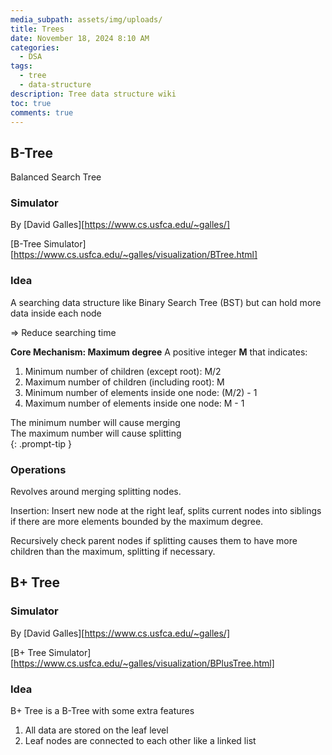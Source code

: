 ```yaml
---
media_subpath: assets/img/uploads/
title: Trees
date: November 18, 2024 8:10 AM
categories:
  - DSA
tags:
  - tree
  - data-structure
description: Tree data structure wiki
toc: true
comments: true
---
```


## B-Tree
Balanced Search Tree

### Simulator
By [David Galles][https://www.cs.usfca.edu/~galles/]

[B-Tree Simulator][https://www.cs.usfca.edu/~galles/visualization/BTree.html]

### Idea
A searching data structure like Binary Search Tree (BST) but can hold more data inside each node

=> Reduce searching time 

**Core Mechanism: Maximum degree**
A positive integer **M** that indicates:
1. Minimum number of children (except root): M/2
2. Maximum number of children (including root): M
3. Minimum number of elements inside one node: (M/2) - 1
4. Maximum number of elements inside one node: M - 1

The minimum number will cause merging\
The maximum number will cause splitting\
{: .prompt-tip }

### Operations

Revolves around merging splitting nodes.

Insertion:
Insert new node at the right leaf, splits current nodes into siblings if there are more elements
bounded by the maximum degree.

Recursively check parent nodes if splitting causes them to have more children than the maximum, splitting if necessary.

## B+ Tree
### Simulator
By [David Galles][https://www.cs.usfca.edu/~galles/]

[B+ Tree Simulator][https://www.cs.usfca.edu/~galles/visualization/BPlusTree.html]

### Idea
B+ Tree is a B-Tree with some extra features
1. All data are stored on the leaf level
2. Leaf nodes are connected to each other like a linked list

